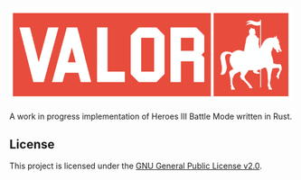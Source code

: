 <img src="assets/logo.png" alt="Project Logo" width="500"/>

A work in progress implementation of Heroes III Battle Mode written in Rust.

## License

This project is licensed under the [GNU General Public License v2.0](LICENSE).
